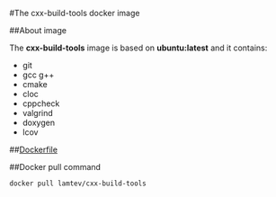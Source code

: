 #The cxx-build-tools docker image

##About image

The __cxx-build-tools__ image is based on __ubuntu:latest__ and it contains:

* git
* gcc g++
* cmake
* cloc
* cppcheck
* valgrind
* doxygen
* lcov

##[Dockerfile](https://github.com/lamtev/build-tools-dockers/blob/master/cxx-build-tools/Dockerfile)

##Docker pull command

`docker pull lamtev/cxx-build-tools`

